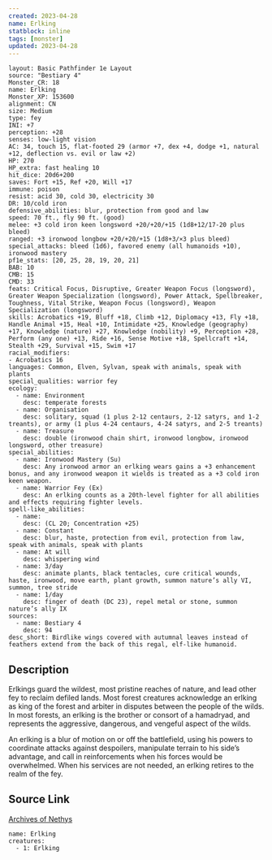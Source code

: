 ```yaml
---
created: 2023-04-28
name: Erlking
statblock: inline
tags: [monster]
updated: 2023-04-28
---
```

```statblock
layout: Basic Pathfinder 1e Layout
source: "Bestiary 4"
Monster_CR: 18
name: Erlking
Monster_XP: 153600
alignment: CN
size: Medium
type: fey
INI: +7
perception: +28
senses: low-light vision
AC: 34, touch 15, flat-footed 29 (armor +7, dex +4, dodge +1, natural +12, deflection vs. evil or law +2)
HP: 270
HP_extra: fast healing 10
hit_dice: 20d6+200
saves: Fort +15, Ref +20, Will +17
immune: poison
resist: acid 30, cold 30, electricity 30
DR: 10/cold iron
defensive_abilities: blur, protection from good and law
speed: 70 ft., fly 90 ft. (good)
melee: +3 cold iron keen longsword +20/+20/+15 (1d8+12/17-20 plus bleed)
ranged: +3 ironwood longbow +20/+20/+15 (1d8+3/×3 plus bleed)
special_attacks: bleed (1d6), favored enemy (all humanoids +10), ironwood mastery
pf1e_stats: [20, 25, 28, 19, 20, 21]
BAB: 10
CMB: 15
CMD: 33
feats: Critical Focus, Disruptive, Greater Weapon Focus (longsword), Greater Weapon Specialization (longsword), Power Attack, Spellbreaker, Toughness, Vital Strike, Weapon Focus (longsword), Weapon Specialization (longsword)
skills: Acrobatics +19, Bluff +18, Climb +12, Diplomacy +13, Fly +18, Handle Animal +15, Heal +10, Intimidate +25, Knowledge (geography) +17, Knowledge (nature) +27, Knowledge (nobility) +9, Perception +28, Perform (any one) +13, Ride +16, Sense Motive +18, Spellcraft +14, Stealth +29, Survival +15, Swim +17
racial_modifiers:
- Acrobatics 16
languages: Common, Elven, Sylvan, speak with animals, speak with plants
special_qualities: warrior fey
ecology:
  - name: Environment
    desc: temperate forests
  - name: Organisation
    desc: solitary, squad (1 plus 2-12 centaurs, 2-12 satyrs, and 1-2 treants), or army (1 plus 4-24 centaurs, 4-24 satyrs, and 2-5 treants)
  - name: Treasure
    desc: double (ironwood chain shirt, ironwood longbow, ironwood longsword, other treasure)
special_abilities:
  - name: Ironwood Mastery (Su)
    desc: Any ironwood armor an erlking wears gains a +3 enhancement bonus, and any ironwood weapon it wields is treated as a +3 cold iron keen weapon.
  - name: Warrior Fey (Ex)
    desc: An erlking counts as a 20th-level fighter for all abilities and effects requiring fighter levels.
spell-like_abilities:
  - name:
    desc: (CL 20; Concentration +25)
  - name: Constant
    desc: blur, haste, protection from evil, protection from law, speak with animals, speak with plants
  - name: At will
    desc: whispering wind
  - name: 3/day
    desc: animate plants, black tentacles, cure critical wounds, haste, ironwood, move earth, plant growth, summon nature’s ally VI, summon, tree stride
  - name: 1/day
    desc: finger of death (DC 23), repel metal or stone, summon nature’s ally IX
sources:
  - name: Bestiary 4
    desc: 94
desc_short: Birdlike wings covered with autumnal leaves instead of feathers extend from the back of this regal, elf-like humanoid.
```
## Description
Erlkings guard the wildest, most pristine reaches of nature, and lead other fey to reclaim defiled lands. Most forest creatures acknowledge an erlking as king of the forest and arbiter in disputes between the people of the wilds. In most forests, an erlking is the brother or consort of a hamadryad, and represents the aggressive, dangerous, and vengeful aspect of the wilds.

An erlking is a blur of motion on or off the battlefield, using his powers to coordinate attacks against despoilers, manipulate terrain to his side’s advantage, and call in reinforcements when his forces would be overwhelmed. When his services are not needed, an erlking retires to the realm of the fey.
## Source Link
[Archives of Nethys](https://aonprd.com/MonsterDisplay.aspx?ItemName=Erlking)
```encounter-table
name: Erlking
creatures:
  - 1: Erlking
```
